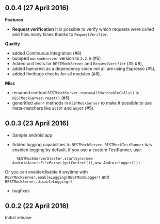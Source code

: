## 0.0.4 (27 April 2016)
**Features**

* **Request verification**
It is possible to verify which requests were called and how many times thanks to `RequestVerifier`.


**Quality**

* added Continuous Integration (#8)
* bumped `mockwebserver` version to `3.2.0` (#6)
* Added unit tests for `RESTMockServer` and `RequestVerifier` (#5 #8),
* added hamcrest as a dependency since not all are using Espresso (#5),
* added findbugs checks for all modules (#8),

**Misc**

* renamed method `RESTMockServer.removeAllMatchableCalls()` to `RESTMockServer.reset()` (#5)
* generified `when*` methods in `RESTMockServer` to make it possible to use meta-matchers like `allOf` and `anyOf` (#5).

## 0.0.3 (23 April 2016)
* Sample android app
* Added logging capabilities to `RESTMockServer`. `RESTMockTestRunner` has enabled logging by default, if you use a custom TestRunner, use:

	 	RESTMockServerStarter.startSync(new AndroidAssetsFileParser(getContext()),new AndroidLogger());
	 	
Or you can enable/disable it anytime with `RESTMockServer.enableLogging(RESTMockLogger)` and `RESTMockServer.disableLogging()`
	
* bugfixes

## 0.0.2 (22 April 2016)
Initial release